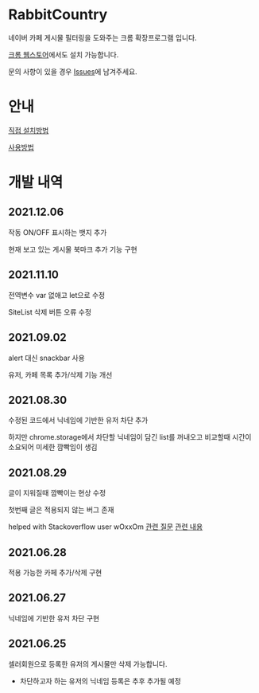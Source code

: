 # RabbitCountry
네이버 카페 게시물 필터링을 도와주는 크롬 확장프로그램 입니다.

[크롬 웹스토어](https://chrome.google.com/webstore/detail/%EB%8B%B9%EA%B7%BC%EB%82%98%EB%9D%BC/efdhlhlgcmepgdejhbnkegfgikopifnm?hl=ko&gl=001&authuser=3)에서도 설치 가능합니다.

문의 사항이 있을 경우 [Issues](https://github.com/DoTheBestMayB/RabbitCountry/issues)에 남겨주세요.

# 안내
[직접 설치방법](https://github.com/DoTheBestMayB/RabbitCountry/blob/master/doc/HowToInstall.md)

[사용방법](https://github.com/DoTheBestMayB/RabbitCountry/blob/master/doc/HowToUse.md)


# 개발 내역

## 2021.12.06
작동 ON/OFF 표시하는 뱃지 추가

현재 보고 있는 게시물 북마크 추가 기능 구현 

## 2021.11.10
전역변수 var 없애고 let으로 수정

SiteList 삭제 버튼 오류 수정

## 2021.09.02
alert 대신 snackbar 사용

유저, 카페 목록 추가/삭제 기능 개선

## 2021.08.30
수정된 코드에서 닉네임에 기반한 유저 차단 추가

하지만 chrome.storage에서 차단할 닉네임이 담긴 list를 꺼내오고 비교할때 시간이 소요되어 미세한 깜빡임이 생김

## 2021.08.29
글이 지워질때 깜빡이는 현상 수정

첫번째 글은 적용되지 않는 버그 존재

helped with Stackoverflow user wOxxOm [관련 질문](https://stackoverflow.com/questions/68888784/how-to-prevent-hide-and-show-flickering-of-mutationobserver-for-iframe/68891354#68891354) [관련 내용](https://github.com/DoTheBestMayB/RabbitCountry/issues/1)

## 2021.06.28
적용 가능한 카페 추가/삭제 구현

## 2021.06.27
닉네임에 기반한 유저 차단 구현

## 2021.06.25
셀러회원으로 등록한 유저의 게시물만 삭제 가능합니다.
- 차단하고자 하는 유저의 닉네임 등록은 추후 추가될 예정
